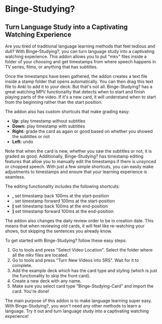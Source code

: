 <h1>Binge-Studying?</h1>
<h2>Turn Language Study into a Captivating Watching Experience</h2>
<p>Are you tired of traditional language learning methods that feel tedious and dull? With Binge-Studying?, you can turn language study into a captivating watching experience. This addon allows you to put "mkv" files inside a folder of your choosing and get timestamps from where speech happens in TV series, films, or anything that has subtitles.</p>
<p>Once the timestamps have been gathered, the addon creates a text file inside a stamp folder that opens automatically. You can then drag this text file to Anki to add it to your deck. But that's not all. Binge-Studying? has a great watching MPV functionality that detects when to start and finish playing parts of the video. If it's a new card, it will understand when to start from the beginning rather than the start position. </p>
<p>The addon also has custom shortcuts that make grading easy:</p>
<ul>
  <li><strong>Up:</strong> play timestamp without subtitles</li>
  <li><strong>Down:</strong> play timestamp with subtitles</li>
  <li><strong>Right:</strong> grade the card as again or good based on whether you showed the subtitles or not</li>
  <li><strong>Left:</strong> undo</li>
</ul>
<p>Note that when the card is new, whether you saw the subtitles or not, it is graded as good. Additionally, Binge-Studying? has timestamp editing features that allow you to manually edit the timestamps if there is unsynced or chopped speech. With just a few simple shortcuts, you can easily make adjustments to timestamps and ensure that your learning experience is seamless.</p>
<p>The editing functionality includes the following shortcuts:</p>
<ul>
  <li><strong>,</strong> set timestamp back 100ms at the start-position</li>
  <li><strong>.</strong> set timestamp forward 100ms at the start-position</li>
  <li><strong>[</strong> set timestamp back 100ms at the end-position</li>
  <li><strong>]</strong> set timestamp forward 100ms at the end-position</li>
</ul>
<p>The addon also changes the daily review order to be in creation date. This means that when reviewing old cards, it will feel like re-watching your shows, but skipping the sentences you already know. </p>
<p>To get started with Binge-Studying? follow these easy steps:</p>
<ol>
  <li>Go to tools and press "Select Video Location". Select the folder where all the mkv files are located.</li>
  <li>Go to tools and press "Turn New Videos into SRS". Wait for it to complete.</li>
  <li>Add the example deck which has the card type and styling (which is just the functionality to skip the front card).</li>
  <li>Create a new deck with any name.</li>
  <li>Make sure you select card type "Binge-Studying-Card" and import the card. You're done!</li>
</ol>
<p>The main purpose of this addon is to make language learning super easy. With Binge-Studying?, you won't need any other methods to learn a language. Try it out and turn language study into a captivating watching experience!</p>
